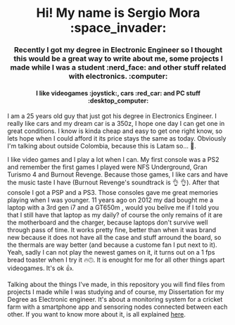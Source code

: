 

<!--
**smorap/smorap** is a ✨ _special_ ✨ repository because its `README.md` (this file) appears on your GitHub profile.

Here are some ideas to get you started:

- 🔭 I’m currently working on ...
- 🌱 I’m currently learning ...
- 👯 I’m looking to collaborate on ...
- 🤔 I’m looking for help with ...
- 💬 Ask me about ...
- 📫 How to reach me: ...
- 😄 Pronouns: ...
- ⚡ Fun fact: ...
-->

<h1 align="center"> Hi!  My name is Sergio Mora :space_invader: </h1>

<h3 align="center"> Recently I got my degree in Electronic Engineer so I thought this would be a great way to write about me, some projects I made while I was a student :nerd_face: and other stuff related with electronics. :computer: </h3>

<h4 align="center"> I like videogames :joystick:, cars :red_car: and PC stuff :desktop_computer: </h4>


I am a 25 years old guy that just got his degree in Electronics Engineer. I really like cars and my dream car is a 350z, I hope one day I can get one in great conditions. I know is kinda cheap and easy to get one right know, so lets hope when I could afford it its price stays the same as today. Obviously I'm talking about outside Colombia, because this is Latam so... :pray:.

I like video games and I play a lot when I can. My first console was a PS2 and remember the first games I played were NFS Underground, Gran Turismo 4 and Burnout Revenge. Because those games, I like cars and have the music taste I have (Burnout Revenge's soundtrack is :ok_hand: :ok_hand:). After that console I got a PSP and a PS3. Those consoles gave me great memories playing when I was younger. 11 years ago on 2012 my dad bought me a laptop with a 3rd gen i7 and a GT650m , would you belive me if I told you that I still have that laptop as my daily? of course the only remains of it are the motherboard and the charger, because laptops don't survive well through pass of time. It works pretty fine, better than when it was brand new because it does not have all the case and stuff arround the board, so the thermals are way better (and because a custome fan I put next to it). Yeah, sadly I can not play the newest games on it, it turns out on a 1 fps bread toaster when I try it :fire::upside_down_face:. It is enought for me for all other things apart videogames. It's ok :+1:.

Talking about the things I've made, in this repository you will find files from projects I made while I was studying and of course, my Dissertation for my Degree as Electronic engineer. It's about a monitoring system for a cricket farm with a smartphone app and sensoring nodes connected between each other. If you want to know more about it, is all explained [here](https://github.com/smorap/Tesis_Electronica).
